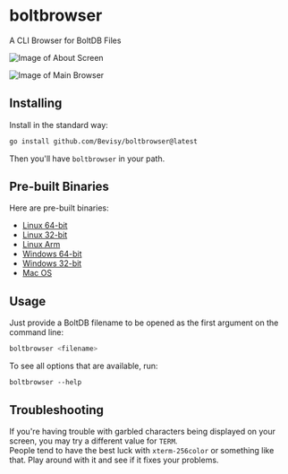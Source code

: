 boltbrowser
===========

A CLI Browser for BoltDB Files

![Image of About Screen](http://bullercodeworks.com/boltbrowser/ss2.png)

![Image of Main Browser](http://bullercodeworks.com/boltbrowser/ss1.png)

Installing
----------

Install in the standard way:

```sh
go install github.com/Bevisy/boltbrowser@latest
```

Then you'll have `boltbrowser` in your path.

Pre-built Binaries
------------------
Here are pre-built binaries:
* [Linux 64-bit](https://git.bullercodeworks.com/attachments/29367198-79f9-4fb3-9a66-f71a0e605006)
* [Linux 32-bit](https://git.bullercodeworks.com/attachments/ba8b9116-a013-431d-b266-66dfa16f2a88)
* [Linux Arm](https://git.bullercodeworks.com/attachments/795108a6-79e3-4723-b9a8-83803bc27f20)
* [Windows 64-bit](https://git.bullercodeworks.com/attachments/649993d9-bf2c-46ea-98dd-1994f1c73020)
* [Windows 32-bit](https://git.bullercodeworks.com/attachments/c1662c27-524c-465a-8739-b021fb15066b)
* [Mac OS](https://git.bullercodeworks.com/attachments/10270b6f-9316-446d-8ab4-4022142323b3)

Usage
-----

Just provide a BoltDB filename to be opened as the first argument on the command line:

```sh
boltbrowser <filename>
```

To see all options that are available, run:

```
boltbrowser --help
```

Troubleshooting
---------------

If you're having trouble with garbled characters being displayed on your screen, you may try a different value for `TERM`.  
People tend to have the best luck with `xterm-256color` or something like that. Play around with it and see if it fixes your problems.
